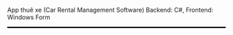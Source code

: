 App thuê xe (Car Rental Management Software)
Backend: C#, Frontend: Windows Form

<hr style="border:1px solid black">

